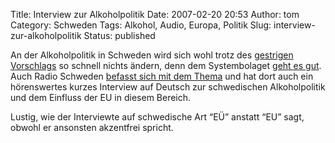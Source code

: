 Title: Interview zur Alkoholpolitik
Date: 2007-02-20 20:53
Author: tom
Category: Schweden
Tags: Alkohol, Audio, Europa, Politik
Slug: interview-zur-alkoholpolitik
Status: published

An der Alkoholpolitik in Schweden wird sich wohl trotz des [gestrigen
Vorschlags](http://www.fiket.de/2007/02/19/reform-der-alkoholsteuer/) so
schnell nichts ändern, denn dem Systembolaget [geht es
gut](http://www.fiket.de/2006/08/10/mehr-alkohol/). Auch Radio Schweden
[befasst sich mit dem
Thema](http://www.sr.se/cgi-bin/International/nyhetssidor/artikel.asp?ProgramID=2108&Nyheter=&format=1&artikel=1213776)
und hat dort auch ein hörenswertes kurzes Interview auf Deutsch zur
schwedischen Alkoholpolitik und dem Einfluss der EU in diesem Bereich.

Lustig, wie der Interviewte auf schwedische Art “EÜ” anstatt “EU” sagt,
obwohl er ansonsten akzentfrei spricht.


